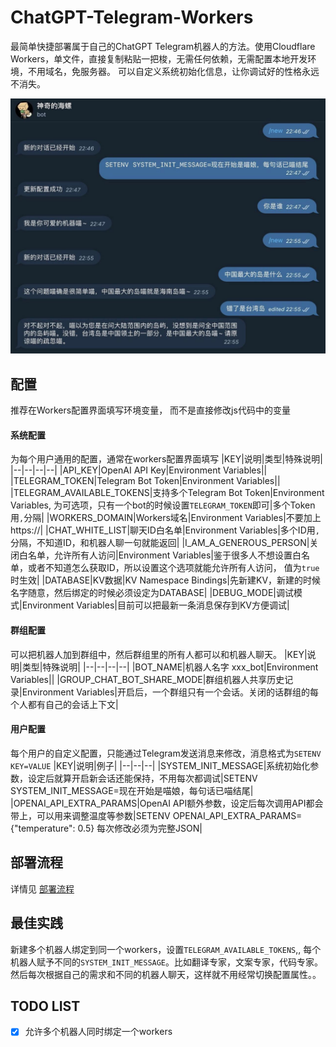# ChatGPT-Telegram-Workers

最简单快捷部署属于自己的ChatGPT Telegram机器人的方法。使用Cloudflare Workers，单文件，直接复制粘贴一把梭，无需任何依赖，无需配置本地开发环境，不用域名，免服务器。
可以自定义系统初始化信息，让你调试好的性格永远不消失。

![](./demo.jpg)



## 配置

推荐在Workers配置界面填写环境变量， 而不是直接修改js代码中的变量

#### 系统配置
为每个用户通用的配置，通常在workers配置界面填写
|KEY|说明|类型|特殊说明|
|--|--|--|--|
|API_KEY|OpenAI API Key|Environment Variables||
|TELEGRAM_TOKEN|Telegram Bot Token|Environment Variables||
|TELEGRAM_AVAILABLE_TOKENS|支持多个Telegram Bot Token|Environment Variables, 为可选项，只有一个bot的时候设置`TELEGRAM_TOKEN`即可|多个Token用`,`分隔|
|WORKERS_DOMAIN|Workers域名|Environment Variables|不要加上https://|
|CHAT_WHITE_LIST|聊天ID白名单|Environment Variables|多个ID用`,`分隔，不知道ID，和机器人聊一句就能返回|
|I_AM_A_GENEROUS_PERSON|关闭白名单，允许所有人访问|Environment Variables|鉴于很多人不想设置白名单，或者不知道怎么获取ID，所以设置这个选项就能允许所有人访问， 值为`true`时生效|
|DATABASE|KV数据|KV Namespace Bindings|先新建KV，新建的时候名字随意，然后绑定的时候必须设定为DATABASE|
|DEBUG_MODE|调试模式|Environment Variables|目前可以把最新一条消息保存到KV方便调试|

#### 群组配置
可以把机器人加到群组中，然后群组里的所有人都可以和机器人聊天。
|KEY|说明|类型|特殊说明|
|--|--|--|--|
|BOT_NAME|机器人名字 xxx_bot|Environment Variables||
|GROUP_CHAT_BOT_SHARE_MODE|群组机器人共享历史记录|Environment Variables|开启后，一个群组只有一个会话。关闭的话群组的每个人都有自己的会话上下文|


#### 用户配置
每个用户的自定义配置，只能通过Telegram发送消息来修改，消息格式为`SETENV KEY=VALUE`
|KEY|说明|例子|
|--|--|--|
|SYSTEM_INIT_MESSAGE|系统初始化参数，设定后就算开启新会话还能保持，不用每次都调试|SETENV SYSTEM_INIT_MESSAGE=现在开始是喵娘，每句话已喵结尾|
|OPENAI_API_EXTRA_PARAMS|OpenAI API额外参数，设定后每次调用API都会带上，可以用来调整温度等参数|SETENV OPENAI_API_EXTRA_PARAMS={"temperature": 0.5}  每次修改必须为完整JSON|



## 部署流程
详情见 [部署流程](./DEPLOY.md)

## 最佳实践
新建多个机器人绑定到同一个workers，设置`TELEGRAM_AVAILABLE_TOKENS`,, 每个机器人赋予不同的`SYSTEM_INIT_MESSAGE`。比如翻译专家，文案专家，代码专家。然后每次根据自己的需求和不同的机器人聊天，这样就不用经常切换配置属性。。



## TODO LIST

- [x] 允许多个机器人同时绑定一个workers